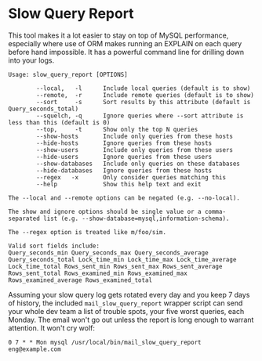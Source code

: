 Slow Query Report
=================

This tool makes it a lot easier to stay on top of MySQL performance, especially where use of ORM makes running an EXPLAIN on each query before hand impossible. It has a powerful command line for drilling down into your logs.

    Usage: slow_query_report [OPTIONS]

            --local,   -l      Include local queries (default is to show)
            --remote,  -r      Include remote queries (default is to show)
            --sort     -s      Sort results by this attribute (default is Query_seconds_total)
            --squelch, -q      Ignore queries where --sort attribute is less than this (default is 0)
            --top,     -t      Show only the top N queries
            --show-hosts       Include only queries from these hosts
            --hide-hosts       Ignore queries from these hosts
            --show-users       Include only queries from these users
            --hide-users       Ignore queries from these users
            --show-databases   Include only queries on these databases 
            --hide-databases   Ignore queries from these hosts
            --regex   -x       Only consider queries matching this
            --help             Show this help text and exit

    The --local and --remote options can be negated (e.g. --no-local).

    The show and ignore options should be single value or a comma-separated list (e.g. --show-database=mysql,information-schema).

    The --regex option is treated like m/foo/sim.

    Valid sort fields include:
    Query_seconds_min Query_seconds_max Query_seconds_average Query_seconds_total Lock_time_min Lock_time_max Lock_time_average Lock_time_total Rows_sent_min Rows_sent_max Rows_sent_average Rows_sent_total Rows_examined_min Rows_examined_max Rows_examined_average Rows_examined_total 

Assuming your slow query log gets rotated every day and you keep 7 days of history, the included `mail_slow_query_report` wrapper script can send your whole dev team a list of trouble spots, your five worst queries, each Monday. The email won't go out unless the report is long enough to warrant attention. It won't cry wolf:

`0 7 * * Mon mysql /usr/local/bin/mail_slow_query_report eng@example.com`

